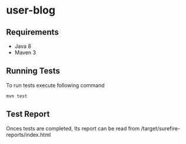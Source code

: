 # user-blog

## Requirements
* Java 8
* Maven 3

## Running Tests
To run tests execute following command
```
mvn test
```

## Test Report
Onces tests are completed, Its report can be read from <project-root>/target/surefire-reports/index.html